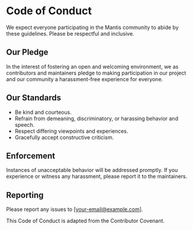 # Code of Conduct

We expect everyone participating in the Mantis community to abide by these guidelines. Please be respectful and inclusive.

## Our Pledge

In the interest of fostering an open and welcoming environment, we as contributors and maintainers pledge to making participation in our project and our community a harassment-free experience for everyone.

## Our Standards

- Be kind and courteous.
- Refrain from demeaning, discriminatory, or harassing behavior and speech.
- Respect differing viewpoints and experiences.
- Gracefully accept constructive criticism.

## Enforcement

Instances of unacceptable behavior will be addressed promptly. If you experience or witness any harassment, please report it to the maintainers.

## Reporting

Please report any issues to [your-email@example.com].

This Code of Conduct is adapted from the Contributor Covenant. 
